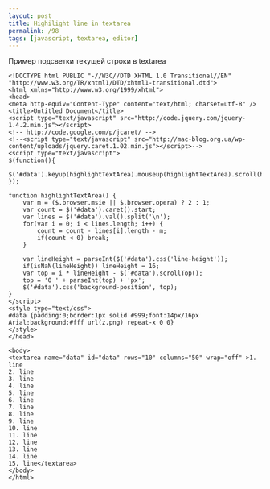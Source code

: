 ```yaml
---
layout: post
title: Highilight line in textarea
permalink: /98
tags: [javascript, textarea, editor]
---
```


Пример подсветки текущей строки в textarea

    <!DOCTYPE html PUBLIC "-//W3C//DTD XHTML 1.0 Transitional//EN" "http://www.w3.org/TR/xhtml1/DTD/xhtml1-transitional.dtd">
    <html xmlns="http://www.w3.org/1999/xhtml">
    <head>
    <meta http-equiv="Content-Type" content="text/html; charset=utf-8" />
    <title>Untitled Document</title>
    <script type="text/javascript" src="http://code.jquery.com/jquery-1.4.2.min.js"></script>
    <!-- http://code.google.com/p/jcaret/ -->
	<!--<script type="text/javascript" src="http://mac-blog.org.ua/wp-content/uploads/jquery.caret.1.02.min.js"></script>-->
    <script type="text/javascript">
    $(function(){
        $('#data').keyup(highlightTextArea).mouseup(highlightTextArea).scroll(highlightTextArea);
    });

    function highlightTextArea() {
        var m = ($.browser.msie || $.browser.opera) ? 2 : 1;
        var count = $('#data').caret().start;
        var lines = $('#data').val().split('\n');
        for(var i = 0; i < lines.length; i++) {
            count = count - lines[i].length - m;
            if(count < 0) break;
        }

        var lineHeight = parseInt($('#data').css('line-height'));
        if(isNaN(lineHeight)) lineHeight = 16;
        var top = i * lineHeight - $('#data').scrollTop();
        top = '0 ' + parseInt(top) + 'px';
        $('#data').css('background-position', top);
    }
    </script>
    <style type="text/css">
    #data {padding:0;border:1px solid #999;font:14px/16px Arial;background:#fff url(z.png) repeat-x 0 0}
    </style>
    </head>

    <body>
    <textarea name="data" id="data" rows="10" columns="50" wrap="off" >1. line
    2. line
    3. line
    4. line
    5. line
    6. line
    7. line
    8. line
    9. line
    10. line
    11. line
    12. line
    13. line
    14. line
    15. line</textarea>
    </body>
    </html>
